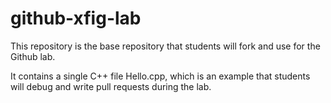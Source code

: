 # github-xfig-lab
This repository is the base repository that students will fork and use for the Github lab.

It contains a single C++ file Hello.cpp, which is an example that students will debug and write pull requests during the lab.
